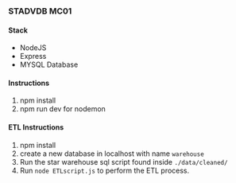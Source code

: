### STADVDB MC01

#### Stack
- NodeJS 
- Express
- MYSQL Database

#### Instructions
1. npm install
2. npm run dev for nodemon

#### ETL Instructions
1. npm install
2. create a new database in localhost with name `warehouse`
3. Run the star warehouse sql script found inside `./data/cleaned/`
4. Run `node ETLscript.js` to perform the ETL process.